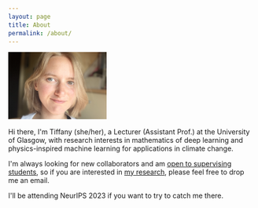 ```yaml
---
layout: page
title: About
permalink: /about/
---
```


<img src="/pics/me2.jpeg" width="200"/>

Hi there, I'm Tiffany (she/her), a Lecturer (Assistant Prof.) at the University of Glasgow, with research interests in mathematics of deep learning and physics-inspired machine learning for applications in climate change.

I'm always looking for new collaborators and am [open to supervising students]({{TiffanyVlaar.github.io}}/docs/supervision.md), so if you are interested in [my research]({{TiffanyVlaar.github.io}}/research), please feel free to drop me an email. 

I'll be attending NeurIPS 2023 if you want to try to catch me there.



